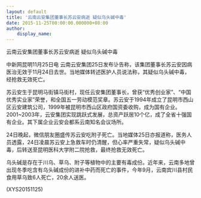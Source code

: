 ```yaml
---
layout: default
title: '云南云安集团董事长苏云安病逝 疑似乌头碱中毒'
date: 2015-11-25T00:00:00.000000+08:00
author:
    display_name: 
---
```


云南云安集团董事长苏云安病逝 疑似乌头碱中毒

中新网昆明11月25日电 云南云安集团25日发布讣告称，该集团董事长苏云安因病医治无效于11月24日去世。当地媒体转述医护人员说法称，其疑似乌头碱中毒，经抢救无效死亡。

苏云安生于昆明马街镇马街村，现任云安集团董事长，曾获“优秀创业家”、“中国优秀实业家”荣誉，和全国五一劳动模范奖章。苏云安于1994年成立了昆明市西山区云安建筑公司，1999年被昆明市西山区政府国资委收购，成为国有企业。2001~2003年，云安集团实现跳跃式发展，总资产跃居10个亿，成了全省十强国有企业。其下属企业云安会都系云南知名会议场所。

24日晚起，微信朋友圈盛传苏云安吃附子死亡。当地媒体25日亦报道称，医务人员透露，24日凌晨苏云安上急救车时仍清醒，但心率严重失常，疑似乌头碱中毒，后转送至昆明医科大学附二院抢救，最终抢救无效死亡。

乌头碱是存在于川乌、草乌、附子等植物中的主要有毒成份。近年来，云南多地曾出现冬季吃含有乌头碱成份的进补中药而死亡的事件，今年9月，云南宾川县村民食用草乌致6人死亡，20余人送医。

(XYS20151125)

